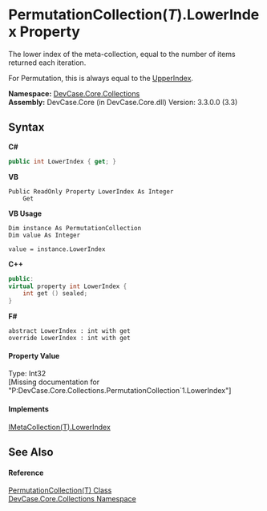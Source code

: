 # PermutationCollection(*T*).LowerIndex Property 
 

The lower index of the meta-collection, equal to the number of items returned each iteration. 

 For Permutation, this is always equal to the <a href="P_DevCase_Core_Collections_PermutationCollection_1_UpperIndex">UpperIndex</a>.

**Namespace:**&nbsp;<a href="N_DevCase_Core_Collections">DevCase.Core.Collections</a><br />**Assembly:**&nbsp;DevCase.Core (in DevCase.Core.dll) Version: 3.3.0.0 (3.3)

## Syntax

**C#**<br />
``` C#
public int LowerIndex { get; }
```

**VB**<br />
``` VB
Public ReadOnly Property LowerIndex As Integer
	Get
```

**VB Usage**<br />
``` VB Usage
Dim instance As PermutationCollection
Dim value As Integer

value = instance.LowerIndex

```

**C++**<br />
``` C++
public:
virtual property int LowerIndex {
	int get () sealed;
}
```

**F#**<br />
``` F#
abstract LowerIndex : int with get
override LowerIndex : int with get
```


#### Property Value
Type: Int32<br />\[Missing <value> documentation for "P:DevCase.Core.Collections.PermutationCollection`1.LowerIndex"\]

#### Implements
<a href="P_DevCase_Core_Collections_IMetaCollection_1_LowerIndex">IMetaCollection(T).LowerIndex</a><br />

## See Also


#### Reference
<a href="T_DevCase_Core_Collections_PermutationCollection_1">PermutationCollection(T) Class</a><br /><a href="N_DevCase_Core_Collections">DevCase.Core.Collections Namespace</a><br />